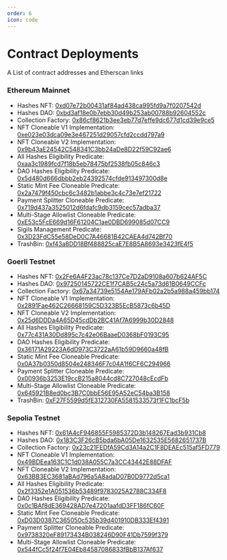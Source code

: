 ```yaml
---
order: 6
icon: code
---
```


# Contract Deployments

A List of contract addresses and Etherscan links

### Ethereum Mainnet

- Hashes NFT: [0xd07e72b00431af84ad438ca995fd9a7f0207542d](https://etherscan.io/address/0xd07e72b00431af84ad438ca995fd9a7f0207542d)
- Hashes DAO: [0xbd3af18e0b7ebb30d49b253ab00788b92604552c](https://etherscan.io/address/0xbd3af18e0b7ebb30d49b253ab00788b92604552c)
- Collection Factory: [0x86cf8621b3ee3eb77d7effe9dc677d1cd39e9ce5](https://etherscan.io/address/0x86cf8621b3ee3eb77d7effe9dc677d1cd39e9ce5)
- NFT Cloneable V1 Implementation: [0xe023e03dca09e3e467251d29057cfd2ccdd797a9](https://etherscan.io/address/0xe023e03dca09e3e467251d29057cfd2ccdd797a9)
- NFT Cloneable V2 Implementation: [0x9b43aE24542C548341C3bb24aDe8D22f59C92ae6](https://etherscan.io/address/0x9b43aE24542C548341C3bb24aDe8D22f59C92ae6)
- All Hashes Eligibility Predicate: [0xaa3c1989fcd7f18b5eb78475bf2538fb05c846c3](https://etherscan.io/address/0xaa3c1989fcd7f18b5eb78475bf2538fb05c846c3)
- DAO Hashes Eligibility Predicate: [0x5d480d666dbbb2eb24392574cfde913497300d8e](https://etherscan.io/address/0x5d480d666dbbb2eb24392574cfde913497300d8e)
- Static Mint Fee Cloneable Predicate: [0x2a7479f450cbc6c3482b1abbe3c4c73e7ef21722](https://etherscan.io/address/0x2a7479f450cbc6c3482b1abbe3c4c73e7ef21722)
- Payment Splitter Cloneable Predicate: [0x719d437a3525012d6fdafc9db3159cec57adba37](https://etherscan.io/address/0x719d437a3525012d6fdafc9db3159cec57adba37)
- Multi-Stage Allowlist Cloneable Predicate: [0xE53c5FcE669d16F61204C1ae0DBD699085d07CC9](https://etherscan.io/address/0xE53c5FcE669d16F61204C1ae0DBD699085d07CC9)
- Sigils Management Predicate: [0x3D23FdC55e58DeD0C7A46681B42CAEA4d742Bf70](https://etherscan.io/address/0x3D23FdC55e58DeD0C7A46681B42CAEA4d742Bf70)
- TrashBin: [0xf43a8DD18Bf488825caE7E8B5A8693e3423fE4f5](https://etherscan.io/address/0xf43a8dd18bf488825cae7e8b5a8693e3423fe4f5)

### Goerli Testnet

- Hashes NFT: [0x2Fe6A4F23ac78c137Ce7D2aD9108a607b624AF5C](https://goerli.etherscan.io/address/0x2Fe6A4F23ac78c137Ce7D2aD9108a607b624AF5C)
- Hashes DAO: [0x97250145722CE1f7CAB5c24c5a73d61B0649CCFc](https://goerli.etherscan.io/address/0x97250145722CE1f7CAB5c24c5a73d61B0649CCFc)
- Collection Factory: [0x67a34739e5154Ae179AFb02a2b5a988a459bb174](https://goerli.etherscan.io/address/0x67a34739e5154Ae179AFb02a2b5a988a459bb174)
- NFT Cloneable V1 Implementation: [0x2891Fae462C26668159C5D323B5EcB5873c6b45D](https://goerli.etherscan.io/address/0x2891Fae462C26668159C5D323B5EcB5873c6b45D)
- NFT Cloneable V2 Implementation: [0x25d6DDDa4A65D45cdDb2BC41Af7A6999b30D2848](https://goerli.etherscan.io/address/0x25d6DDDa4A65D45cdDb2BC41Af7A6999b30D2848)
- All Hashes Eligibility Predicate: [0x77c431A30Dd895c7c42e06BaaeD0368bF0193C95](https://goerli.etherscan.io/address/0x77c431A30Dd895c7c42e06BaaeD0368bF0193C95)
- DAO Hashes Eligibility Predicate: [0x36171A29223A6dD973C3722aA61b59D9660a48fB](https://goerli.etherscan.io/address/0x36171A29223A6dD973C3722aA61b59D9660a48fB)
- Static Mint Fee Cloneable Predicate: [0x0A37b0350d8504e248346F7c04A1f6CF6C294966](https://goerli.etherscan.io/address/0x0A37b0350d8504e248346F7c04A1f6CF6C294966)
- Payment Splitter Cloneable Predicate: [0x00936b3253E19ccB215a8044cd8C727048cEcdFb](https://goerli.etherscan.io/address/0x00936b3253E19ccB215a8044cd8C727048cEcdFb)
- Multi-Stage Allowlist Cloneable Predicate: [0x645921B8ed0bc3B7C0bbE56E95A52eC54ba3B158](https://goerli.etherscan.io/address/0x645921B8ed0bc3B7C0bbE56E95A52eC54ba3B158)
- TrashBin: [0xF27F5599d5fE312730FA5581533573f1FC1bcF5b](https://goerli.etherscan.io/address/0xf27f5599d5fe312730fa5581533573f1fc1bcf5b#code)

### Sepolia Testnet

- Hashes NFT: [0x61A4cF946855F5985372D3b148267Ead3b931Cb8](https://sepolia.etherscan.io/address/0x61A4cF946855F5985372D3b148267Ead3b931Cb8)
- Hashes DAO: [0x183C3F26cB5bda6bA05De1632535E5682651737B](https://sepolia.etherscan.io/address/0x183C3F26cB5bda6bA05De1632535E5682651737B)
- Collection Factory: [0x23c21FEDfA59Cd3A14a2C1F8DEAEc515af5FD779](https://sepolia.etherscan.io/address/0x23c21FEDfA59Cd3A14a2C1F8DEAEc515af5FD779)
- NFT Cloneable V1 Implementation: [0x49BDEea163C1C1d038A055C7a3CC43442E88DFAF](https://sepolia.etherscan.io/address/0x49BDEea163C1C1d038A055C7a3CC43442E88DFAF)
- NFT Cloneable V2 Implementation: [0x63BB3EC3681aBAd796a5A8adaD07B0D9772d5ca1](https://sepolia.etherscan.io/address/0x63BB3EC3681aBAd796a5A8adaD07B0D9772d5ca1)
- All Hashes Eligibility Predicate: [0x2f3352e1A051536b53489f9783025A2788C334F8](https://sepolia.etherscan.io/address/0x2f3352e1A051536b53489f9783025A2788C334F8)
- DAO Hashes Eligibility Predicate: [0x0c1BAf8dE369428AD7e47201aafdD3FF186fC60F](https://sepolia.etherscan.io/address/0x0c1BAf8dE369428AD7e47201aafdD3FF186fC60F)
- Static Mint Fee Cloneable Predicate: [0xD03D0387C365050c535b39d401910DB333Ef4391](https://sepolia.etherscan.io/address/0xD03D0387C365050c535b39d401910DB333Ef4391)
- Payment Splitter Cloneable Predicate: [0x9738320eF89173434B038246D90F41Db7599f379](https://sepolia.etherscan.io/address/0x9738320eF89173434B038246D90F41Db7599f379)
- Multi-Stage Allowlist Cloneable Predicate: [0x544fCc5f24f7E04Eb84587086833fBbB137Af637](https://sepolia.etherscan.io/address/0x544fCc5f24f7E04Eb84587086833fBbB137Af637)